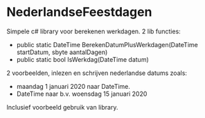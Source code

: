 # NederlandseFeestdagen
Simpele c# library voor berekenen werkdagen.
2 lib functies:
- public static DateTime BerekenDatumPlusWerkdagen(DateTime startDatum, sbyte aantalDagen)
- public static bool IsWerkdag(DateTime datum)

2 voorbeelden, inlezen en schrijven nederlandse datums zoals:
- maandag 1 januari 2020 naar DateTime.
- DateTime naar b.v. woensdag 15 januari 2020 

Inclusief voorbeeld gebruik van library.
